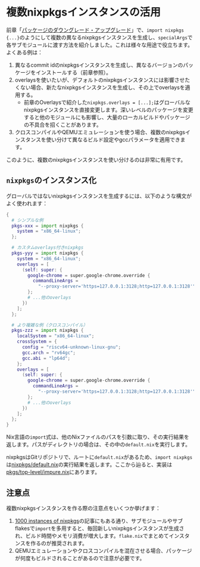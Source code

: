 # 複数nixpkgsインスタンスの活用

前章「[パッケージのダウングレード・アップグレード](../nixos-with-flakes/downgrade-or-upgrade-packages.md)」で、`import nixpkgs {...}`のようにして複数の異なるnixpkgsインスタンスを生成し、`specialArgs`で各サブモジュールに渡す方法を紹介しました。これは様々な用途で役立ちます。よくある例は：

1. 異なるcommit idのnixpkgsインスタンスを生成し、異なるバージョンのパッケージをインストールする（前章参照）。
2. overlaysを使いたいが、デフォルトのnixpkgsインスタンスには影響させたくない場合、新たなnixpkgsインスタンスを生成し、その上でoverlaysを適用する。
   - 前章のOverlaysで紹介した`nixpkgs.overlays = [...];`はグローバルなnixpkgsインスタンスを直接変更します。深いレベルのパッケージを変更すると他のモジュールにも影響し、大量のローカルビルドやパッケージの不具合を招くことがあります。
3. クロスコンパイルやQEMUエミュレーションを使う場合、複数のnixpkgsインスタンスを使い分けて異なるビルド設定やgccパラメータを適用できます。

このように、複数のnixpkgsインスタンスを使い分けるのは非常に有用です。

## `nixpkgs`のインスタンス化

グローバルではないnixpkgsインスタンスを生成するには、以下のような構文がよく使われます：

```nix
{
  # シンプルな例
  pkgs-xxx = import nixpkgs {
    system = "x86_64-linux";
  };

  # カスタムoverlays付きnixpkgs
  pkgs-yyy = import nixpkgs {
    system = "x86_64-linux";
    overlays = [
      (self: super: {
        google-chrome = super.google-chrome.override {
          commandLineArgs =
            "--proxy-server='https=127.0.0.1:3128;http=127.0.0.1:3128'";
        };
        # ...他のoverlays
      })
    ];
  };

  # より複雑な例（クロスコンパイル）
  pkgs-zzz = import nixpkgs {
    localSystem = "x86_64-linux";
    crossSystem = {
      config = "riscv64-unknown-linux-gnu";
      gcc.arch = "rv64gc";
      gcc.abi = "lp64d";
    };
    overlays = [
      (self: super: {
        google-chrome = super.google-chrome.override {
          commandLineArgs =
            "--proxy-server='https=127.0.0.1:3128;http=127.0.0.1:3128'";
        };
        # ...他のoverlays
      })
    ];
  };
}
```

Nix言語の`import`式は、他のNixファイルのパスを引数に取り、その実行結果を返します。パスがディレクトリの場合は、その中の`default.nix`を実行します。

nixpkgsはGitリポジトリで、ルートに`default.nix`があるため、`import nixpkgs`は[nixpkgs/default.nix](https://github.com/NixOS/nixpkgs/blob/nixos-23.05/default.nix)の実行結果を返します。ここから辿ると、実装は[pkgs/top-level/impure.nix](https://github.com/NixOS/nixpkgs/blob/nixos-23.05/pkgs/top-level/impure.nix)にあります。

## 注意点

複数nixpkgsインスタンスを作る際の注意点をいくつか挙げます：

1. [1000 instances of nixpkgs](https://discourse.nixos.org/t/1000-instances-of-nixpkgs/17347)の記事にもある通り、サブモジュールやサブflakesで`import`を多用すると、毎回新しいnixpkgsインスタンスが生成され、ビルド時間やメモリ消費が増大します。`flake.nix`でまとめてインスタンスを作るのが推奨されます。
2. QEMUエミュレーションやクロスコンパイルを混在させる場合、パッケージが何度もビルドされることがあるので注意が必要です。
